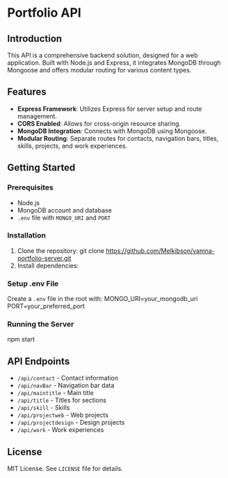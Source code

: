 # Portfolio API

## Introduction

This API is a comprehensive backend solution, designed for a web application. Built with Node.js and Express, it integrates MongoDB through Mongoose and offers modular routing for various content types.

## Features

- **Express Framework**: Utilizes Express for server setup and route management.
- **CORS Enabled**: Allows for cross-origin resource sharing.
- **MongoDB Integration**: Connects with MongoDB using Mongoose.
- **Modular Routing**: Separate routes for contacts, navigation bars, titles, skills, projects, and work experiences.

## Getting Started

### Prerequisites

- Node.js
- MongoDB account and database
- `.env` file with `MONGO_URI` and `PORT`

### Installation

1. Clone the repository: git clone https://github.com/Melkibson/yamna-portfolio-server.git
2. Install dependencies:


### Setup .env File

Create a `.env` file in the root with:
MONGO_URI=your_mongodb_uri
PORT=your_preferred_port

### Running the Server

npm start


## API Endpoints

- `/api/contact` - Contact information
- `/api/navBar` - Navigation bar data
- `/api/maintitle` - Main title
- `/api/title` - Titles for sections
- `/api/skill` - Skills
- `/api/projectweb` - Web projects
- `/api/projectdesign` - Design projects
- `/api/work` - Work experiences

## License

MIT License. See `LICENSE` file for details.
